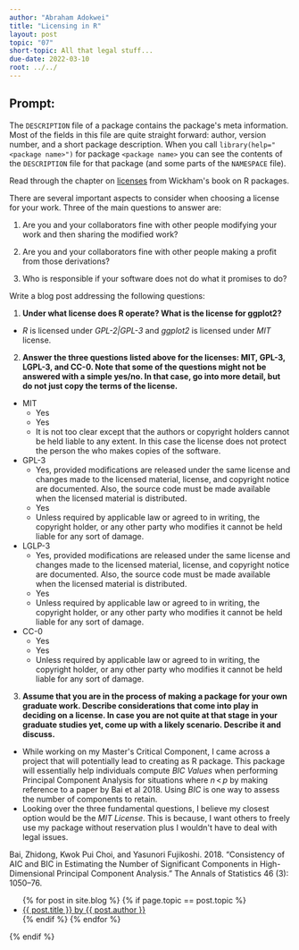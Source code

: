 ```yaml
---
author: "Abraham Adokwei"
title: "Licensing in R"
layout: post
topic: "07"
short-topic: All that legal stuff...
due-date: 2022-03-10
root: ../../
---
```


## Prompt:

The `DESCRIPTION` file of a package contains the package's meta information. Most of the fields in this file are quite straight forward: author, version number, and a short package description. When you call `library(help="<package name>")` for  package `<package name>` you can see the contents of the `DESCRIPTION` file for that package (and some parts of the `NAMESPACE` file).

Read through the chapter on [licenses](https://r-pkgs.org/license.html) from Wickham's book on R packages. 

There are several important aspects to consider when choosing a license for your work. 
Three of the main questions to answer are: 

1. Are you and your collaborators fine with other people modifying your work and then sharing the modified work?

2. Are you and your collaborators fine with other people making a profit from those derivations?

3. Who is responsible if your software does not do what it promises to do?


Write a blog post addressing the following questions: 

1. **Under what license does R operate? What is the license for ggplot2?**
  - *R* is licensed under *GPL-2|GPL-3* and *ggplot2* is licensed under *MIT* license. 
2. **Answer the three questions listed above for the licenses: MIT, GPL-3,  LGPL-3, and CC-0. Note that some of the questions might not be answered with a simple yes/no. In that case, go into more detail, but do not just copy the terms of the license.**
  - MIT
    - Yes
    - Yes
    - It is not too clear except that the authors or copyright holders cannot be held liable to any extent. In this case the license does not protect the person the who makes copies of the software. 
  - GPL-3
    - Yes, provided modifications are released under the same license and changes made to the licensed material, license, and copyright notice are documented. Also, the source code must be made available when the licensed material is distributed.
    - Yes
    - Unless required by applicable law or agreed to in writing, the copyright holder, or any other party who modifies it cannot be held liable for any sort of damage. 
  - LGLP-3
    - Yes, provided modifications are released under the same license and changes made to the licensed material, license, and copyright notice are documented. Also, the source code must be made available when the licensed material is distributed.
    - Yes
    - Unless required by applicable law or agreed to in writing, the copyright holder, or any other party who modifies it cannot be held liable for any sort of damage. 
  - CC-0
    - Yes
    - Yes
    - Unless required by applicable law or agreed to in writing, the copyright holder, or any other party who modifies it cannot be held liable for any sort of damage. 
3. **Assume that you are in the process of making a package for your own graduate work. Describe considerations that come into play in deciding on a license. In case you are not quite at that stage in your graduate studies yet, come up with a likely scenario. Describe it and discuss.**
  - While working on my Master's Critical Component, I came across a project that will potentially lead to creating as R package. This package will essentially help individuals compute *BIC Values* when performing Principal Component Analysis for situations where $n\,<\,p$ by making reference to a paper by Bai et al 2018. Using *BIC* is one way to assess the number of components to retain. 
  - Looking over the three fundamental questions, I believe my closest option would be the *MIT License*. This is because, I want others to freely use my package without reservation plus I wouldn't have to deal with legal issues.  

Bai, Zhidong, Kwok Pui Choi, and Yasunori Fujikoshi. 2018. “Consistency of AIC and BIC in Estimating the Number of Significant Components in High-Dimensional Principal Component Analysis.” The Annals of Statistics 46 (3): 1050–76.

<ul>
{% for post in site.blog %}
  {% if page.topic == post.topic %}
  <li><a href="{{ post.url }}">{{ post.title }} by {{ post.author }}</a></li>
  {% endif %}
{% endfor %}
</ul>
{% endif %}
